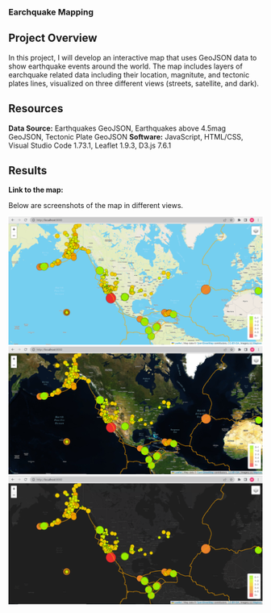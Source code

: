 ### Earchquake Mapping

## Project Overview

In this project, I will develop an interactive map that uses GeoJSON data to show earthquake events around the world. The map includes layers of  earchquake related data including their location, magnitute, and tectonic plates lines, visualized on three different views (streets, satellite, and dark).

## Resources
**Data Source:** Earthquakes GeoJSON, Earthquakes above 4.5mag GeoJSON, Tectonic Plate GeoJSON
**Software:** JavaScript, HTML/CSS, Visual Studio Code 1.73.1, Leaflet 1.9.3, D3.js 7.6.1

## Results

**Link to the map:** 

Below are screenshots of the map in different views.

![This is an image](Street.png)
![This is an image](Satellite.png)
![This is an image](Dark.png)
